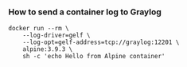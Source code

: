 ### How to send a container log to Graylog

```
docker run --rm \
	--log-driver=gelf \
	--log-opt=gelf-address=tcp://graylog:12201 \
	alpine:3.9.3 \
	sh -c 'echo Hello from Alpine container'
```